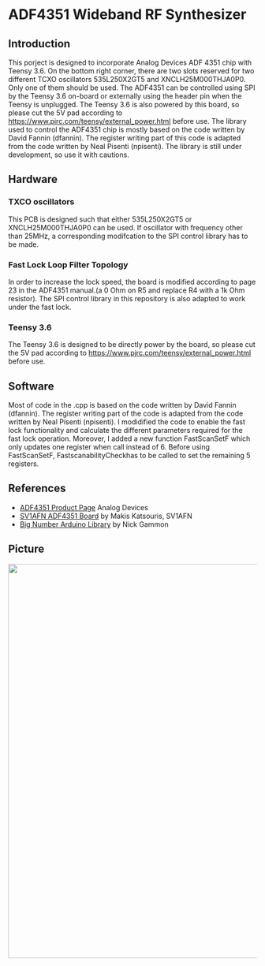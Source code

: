 # ADF4351 Wideband RF Synthesizer

## Introduction
This porject is designed to incorporate Analog Devices ADF 4351 chip with Teensy 3.6. On the bottom right corner, there are two slots reserved for two different TCXO oscillators 535L250X2GT5 and XNCLH25M000THJA0P0. Only one of them should be used. The ADF4351 can be controlled using SPI by the Teensy 3.6 on-board or externally using the header pin when the Teensy is unplugged. The Teensy 3.6 is also powered by this board, so please cut the 5V pad according to https://www.pjrc.com/teensy/external_power.html  before use. The library used to control the ADF4351 chip is mostly based on the code written by David Fannin (dfannin). The register writing part of this code is adapted from the code written by Neal Pisenti (npisenti). The library is still under development, so use it with cautions.

## Hardware
### TXCO oscillators
This PCB is designed such that either 535L250X2GT5 or XNCLH25M000THJA0P0 can be used. If oscillator with frequency other than 25MHz, a corresponding modifcation to the SPI control library has to be made.
### Fast Lock Loop Filter Topology
In order to increase the lock speed, the board is modified according to page 23 in the ADF4351 manual.(a 0 Ohm on R5 and replace R4 with a 1k Ohm resistor). The SPI control library in this repository is also adapted to work under the fast lock.

### Teensy 3.6
The Teensy 3.6 is designed to be directly power by the board, so please cut the 5V pad according to https://www.pjrc.com/teensy/external_power.html  before use.

## Software
Most of code in the .cpp is based on the code written by David Fannin (dfannin). The register writing part of the code is adapted from the code written by Neal Pisenti (npisenti). 
I modidified the code to enable the fast lock functionality and calculate the different parameters required for the fast lock operation. Moreover, I added a new function FastScanSetF which only updates one register when call instead of 6. Before using FastScanSetF, FastscanabilityCheckhas to be called to set the remaining 5 registers.


## References

+ [ADF4351 Product Page](https://goo.gl/tkMjw6) Analog Devices
+ [SV1AFN ADF4351 Board](https://www.sv1afn.com/adf4351m.html) by Makis Katsouris, SV1AFN
+ [Big Number Arduino Library](https://github.com/nickgammon/BigNumber) by Nick Gammon

## Picture
<img src="./ADF4351.jpg" height ="800">
